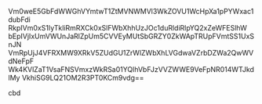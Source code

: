 Vm0weE5GbFdWWGhVYmtwT1ZtMVNWMVl3WkZOVU1WcHpXa1pPYWxac1dubFdi
RkpIVm0xS1IyTkliRmRXCk0xSlFWbXhhUzJOc1duRldiRlpYQ2xZeWFESlhW
bEpIVjIxUmVWUnJaRlZpUm5CVVEyMUtSbGRZY0ZkWApTRUpFVmtSS1UxSnJN
VmRpUjJ4VFRXMW9XRkV5ZUdGU1ZrWlZWbXhLVGdwaVZrbDZWa2QwWVdNeFpF
Wk4KVlZaT1VsaFNSVmxzWkRSa01YQlhVbFJzVVZWWE9VeFpNR014WTJkdlMy
VkhiSG9LQ21OM2R3PT0KCm9vdg==

cbd